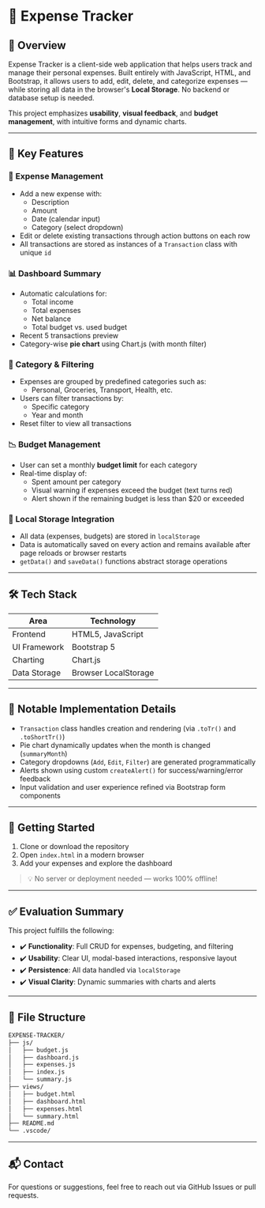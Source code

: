 # 💸 Expense Tracker

## 📝 Overview
Expense Tracker is a client-side web application that helps users track and manage their personal expenses. Built entirely with JavaScript, HTML, and Bootstrap, it allows users to add, edit, delete, and categorize expenses — while storing all data in the browser's **Local Storage**. No backend or database setup is needed.

This project emphasizes **usability**, **visual feedback**, and **budget management**, with intuitive forms and dynamic charts.

---

## 🎯 Key Features

### 📂 Expense Management
- Add a new expense with:
  - Description
  - Amount
  - Date (calendar input)
  - Category (select dropdown)
- Edit or delete existing transactions through action buttons on each row
- All transactions are stored as instances of a `Transaction` class with unique `id`

### 📊 Dashboard Summary
- Automatic calculations for:
  - Total income
  - Total expenses
  - Net balance
  - Total budget vs. used budget
- Recent 5 transactions preview
- Category-wise **pie chart** using Chart.js (with month filter)

### 📁 Category & Filtering
- Expenses are grouped by predefined categories such as:
  - Personal, Groceries, Transport, Health, etc.
- Users can filter transactions by:
  - Specific category
  - Year and month
- Reset filter to view all transactions

### 📉 Budget Management
- User can set a monthly **budget limit** for each category
- Real-time display of:
  - Spent amount per category
  - Visual warning if expenses exceed the budget (text turns red)
  - Alert shown if the remaining budget is less than $20 or exceeded

### 💾 Local Storage Integration
- All data (expenses, budgets) are stored in `localStorage`
- Data is automatically saved on every action and remains available after page reloads or browser restarts
- `getData()` and `saveData()` functions abstract storage operations

---

## 🛠 Tech Stack

| Area         | Technology             |
|--------------|------------------------|
| Frontend     | HTML5, JavaScript      |
| UI Framework | Bootstrap 5            |
| Charting     | Chart.js               |
| Data Storage | Browser LocalStorage   |

---

## 📌 Notable Implementation Details

- `Transaction` class handles creation and rendering (via `.toTr()` and `.toShortTr()`)
- Pie chart dynamically updates when the month is changed (`summaryMonth`)
- Category dropdowns (`Add`, `Edit`, `Filter`) are generated programmatically
- Alerts shown using custom `createAlert()` for success/warning/error feedback
- Input validation and user experience refined via Bootstrap form components

---

## 🚀 Getting Started

1. Clone or download the repository
2. Open `index.html` in a modern browser
3. Add your expenses and explore the dashboard

> 💡 No server or deployment needed — works 100% offline!

---

## ✅ Evaluation Summary

This project fulfills the following:
- ✔️ **Functionality**: Full CRUD for expenses, budgeting, and filtering
- ✔️ **Usability**: Clear UI, modal-based interactions, responsive layout
- ✔️ **Persistence**: All data handled via `localStorage`
- ✔️ **Visual Clarity**: Dynamic summaries with charts and alerts

---

## 📂 File Structure

```bash
EXPENSE-TRACKER/
├── js/
│   ├── budget.js
│   ├── dashboard.js
│   ├── expenses.js
│   ├── index.js
│   └── summary.js
├── views/
│   ├── budget.html
│   ├── dashboard.html
│   ├── expenses.html
│   └── summary.html
├── README.md
└── .vscode/
```

---

## 📬 Contact
For questions or suggestions, feel free to reach out via GitHub Issues or pull requests.